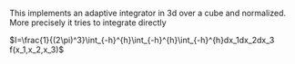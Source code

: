 This implements an adaptive integrator in 3d over a cube and normalized. More precisely it tries to integrate directly

$I=\frac{1}{(2\pi)^3}\int_{-h}^{h}\int_{-h}^{h}\int_{-h}^{h}dx_1dx_2dx_3 f(x_1,x_2,x_3)$
